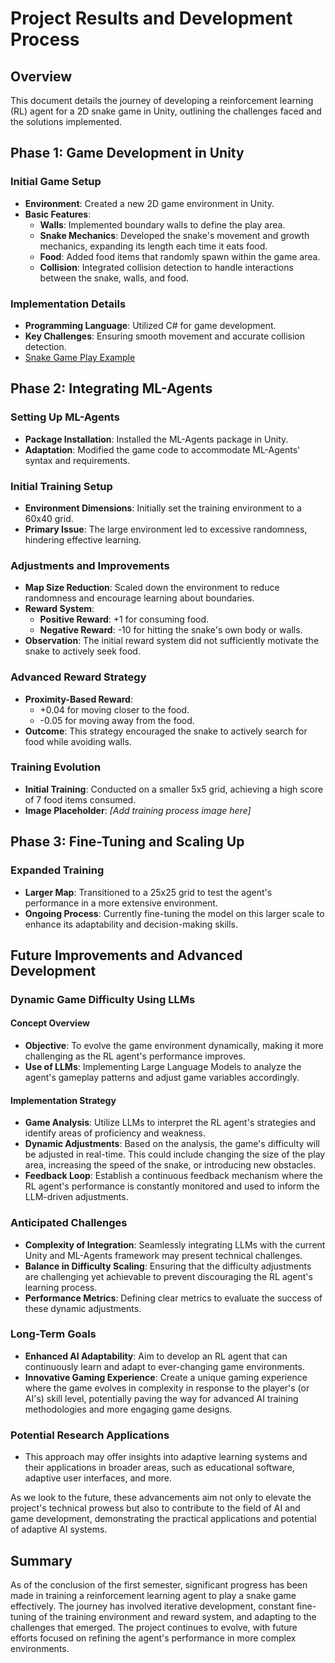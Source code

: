 # Project Results and Development Process

## Overview

This document details the journey of developing a reinforcement learning (RL) agent for a 2D snake game in Unity, outlining the challenges faced and the solutions implemented.

## Phase 1: Game Development in Unity

### Initial Game Setup
- **Environment**: Created a new 2D game environment in Unity.
- **Basic Features**:
  - **Walls**: Implemented boundary walls to define the play area.
  - **Snake Mechanics**: Developed the snake's movement and growth mechanics, expanding its length each time it eats food.
  - **Food**: Added food items that randomly spawn within the game area.
  - **Collision**: Integrated collision detection to handle interactions between the snake, walls, and food.

### Implementation Details
- **Programming Language**: Utilized C# for game development.
- **Key Challenges**: Ensuring smooth movement and accurate collision detection.
- [Snake Game Play Example](Snake_Example.png)

## Phase 2: Integrating ML-Agents

### Setting Up ML-Agents
- **Package Installation**: Installed the ML-Agents package in Unity.
- **Adaptation**: Modified the game code to accommodate ML-Agents' syntax and requirements.

### Initial Training Setup
- **Environment Dimensions**: Initially set the training environment to a 60x40 grid.
- **Primary Issue**: The large environment led to excessive randomness, hindering effective learning.

### Adjustments and Improvements
- **Map Size Reduction**: Scaled down the environment to reduce randomness and encourage learning about boundaries.
- **Reward System**:
  - **Positive Reward**: +1 for consuming food.
  - **Negative Reward**: -10 for hitting the snake's own body or walls.
- **Observation**: The initial reward system did not sufficiently motivate the snake to actively seek food.

### Advanced Reward Strategy
- **Proximity-Based Reward**: 
  - +0.04 for moving closer to the food.
  - -0.05 for moving away from the food.
- **Outcome**: This strategy encouraged the snake to actively search for food while avoiding walls.

### Training Evolution
- **Initial Training**: Conducted on a smaller 5x5 grid, achieving a high score of 7 food items consumed.
- **Image Placeholder**: *\[Add training process image here\]*

## Phase 3: Fine-Tuning and Scaling Up

### Expanded Training
- **Larger Map**: Transitioned to a 25x25 grid to test the agent's performance in a more extensive environment.
- **Ongoing Process**: Currently fine-tuning the model on this larger scale to enhance its adaptability and decision-making skills.

## Future Improvements and Advanced Development

### Dynamic Game Difficulty Using LLMs

#### Concept Overview
- **Objective**: To evolve the game environment dynamically, making it more challenging as the RL agent's performance improves.
- **Use of LLMs**: Implementing Large Language Models to analyze the agent's gameplay patterns and adjust game variables accordingly.

#### Implementation Strategy
- **Game Analysis**: Utilize LLMs to interpret the RL agent's strategies and identify areas of proficiency and weakness.
- **Dynamic Adjustments**: Based on the analysis, the game's difficulty will be adjusted in real-time. This could include changing the size of the play area, increasing the speed of the snake, or introducing new obstacles.
- **Feedback Loop**: Establish a continuous feedback mechanism where the RL agent's performance is constantly monitored and used to inform the LLM-driven adjustments.

### Anticipated Challenges
- **Complexity of Integration**: Seamlessly integrating LLMs with the current Unity and ML-Agents framework may present technical challenges.
- **Balance in Difficulty Scaling**: Ensuring that the difficulty adjustments are challenging yet achievable to prevent discouraging the RL agent's learning process.
- **Performance Metrics**: Defining clear metrics to evaluate the success of these dynamic adjustments.

### Long-Term Goals
- **Enhanced AI Adaptability**: Aim to develop an RL agent that can continuously learn and adapt to ever-changing game environments.
- **Innovative Gaming Experience**: Create a unique gaming experience where the game evolves in complexity in response to the player's (or AI's) skill level, potentially paving the way for advanced AI training methodologies and more engaging game designs.

### Potential Research Applications
- This approach may offer insights into adaptive learning systems and their applications in broader areas, such as educational software, adaptive user interfaces, and more.

As we look to the future, these advancements aim not only to elevate the project's technical prowess but also to contribute to the field of AI and game development, demonstrating the practical applications and potential of adaptive AI systems.

## Summary

As of the conclusion of the first semester, significant progress has been made in training a reinforcement learning agent to play a snake game effectively. The journey has involved iterative development, constant fine-tuning of the training environment and reward system, and adapting to the challenges that emerged. The project continues to evolve, with future efforts focused on refining the agent's performance in more complex environments.

